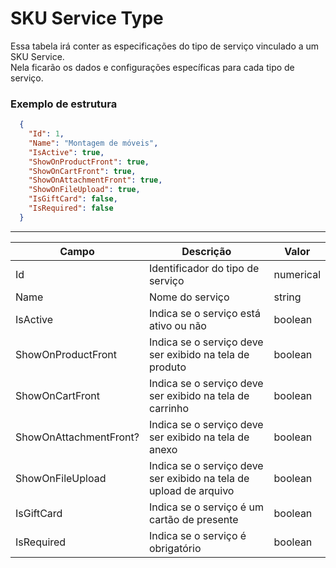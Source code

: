 # SKU Service Type
Essa tabela irá conter as especificações do tipo de serviço vinculado a um SKU Service.  
Nela ficarão os dados e configurações específicas para cada tipo de serviço.


### Exemplo de estrutura
```json
  {
    "Id": 1,
    "Name": "Montagem de móveis",
    "IsActive": true,
    "ShowOnProductFront": true,
    "ShowOnCartFront": true,
    "ShowOnAttachmentFront": true,
    "ShowOnFileUpload": true,
    "IsGiftCard": false,
    "IsRequired": false
  }
```
---
| Campo                  | Descrição                                                         | Valor     |
|------------------------|-------------------------------------------------------------------|-----------|
| Id                     | Identificador do tipo de serviço                                  | numerical |
| Name                   | Nome do serviço                                                   | string    |
| IsActive               | Indica se o serviço está ativo ou não                             | boolean   |
| ShowOnProductFront     | Indica se o serviço deve ser exibido na tela de produto           | boolean   |
| ShowOnCartFront        | Indica se o serviço deve ser exibido na tela de carrinho          | boolean   |
| ShowOnAttachmentFront? | Indica se o serviço deve ser exibido na tela de anexo             | boolean   |
| ShowOnFileUpload       | Indica se o serviço deve ser exibido na tela de upload de arquivo | boolean   |
| IsGiftCard             | Indica se o serviço é um cartão de presente                       | boolean   |
| IsRequired             | Indica se o serviço é obrigatório                                 | boolean   |


